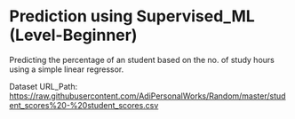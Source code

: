 # Prediction using Supervised_ML (Level-Beginner)
Predicting the percentage of an student based on the no. of study hours using a simple linear regressor.

Dataset URL_Path: https://raw.githubusercontent.com/AdiPersonalWorks/Random/master/student_scores%20-%20student_scores.csv
